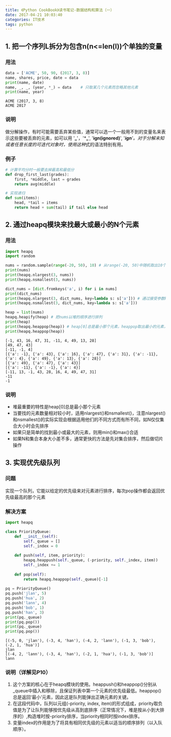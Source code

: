 ```yaml
---
title: 《Python CookBook》读书笔记-数据结构和算法（一）
date: 2017-04-21 10:03:40
categories: IT技术
tags: python
---
```

## 1. 把一个序列L拆分为包含n(n<=len(l))个单独的变量

### 用法


```python
data = ['ACME', 50, 90, (2017, 3, 8)]
name, shares, price, date = data
print(name, date)
name, _, _, (year, *_) = data    # 只取某几个元素而忽略其他元素
print(name, year)
```

    ACME (2017, 3, 8)
    ACME 2017


### 说明
做分解操作，有时可能需要丢弃某些值，通常可以选一个一般用不到的变量名来表示这些要被丢弃的元素，如可以用 '**_**'，'***_**', '**ign(ignored)**', '***ign**'。对于分解未知或者任意长度的可迭代对象时，使用这种*式的语法特别有用。

### 例子


```python
# 计算平均分时一般要去掉最高和最低分
def drop_first_last(grades):
    first, *middle, last = grades
    return avg(middle)
```


```python
# 实现递归
def sum(items):
    head, *tail = items
    return head + sum(tail) if tail else head
```

## 2. 通过heapq模块来找最大或最小的N个元素

### 用法


```python
import heapq
import random

nums = random.sample(range(-20, 50), 10) # 从range(-20, 50)中随机取出10个元素
print(nums)
print(heapq.nlargest(3, nums))
print(heapq.nsmallest(3, nums))

dict_nums = [dict.fromkeys('a', i) for i in nums]
print(dict_nums)
print(heapq.nlargest(3, dict_nums, key=lambda s: s['a'])) # 通过接受参数key，可以在更复杂的数据结构上进行操作
print(heapq.nsmallest(3, dict_nums, key=lambda s: s['a']))

heap = list(nums)
heapq.heapify(heap) # 把nums以堆的顺序进行排列
print(heap)
print(heapq.heappop(heap)) # heap[0]总是最小那个元素，heappop取出最小的元素，取出最小元素后会重新构造堆
print(heapq.heappop(heap))
```

    [-1, 43, 16, 47, 31, -11, 4, 49, 13, 28]
    [49, 47, 43]
    [-11, -1, 4]
    [{'a': -1}, {'a': 43}, {'a': 16}, {'a': 47}, {'a': 31}, {'a': -11}, {'a': 4}, {'a': 49}, {'a': 13}, {'a': 28}]
    [{'a': 49}, {'a': 47}, {'a': 43}]
    [{'a': -11}, {'a': -1}, {'a': 4}]
    [-11, 13, -1, 43, 28, 16, 4, 49, 47, 31]
    -11
    -1


### 说明
- 堆最重要的特性是heap[0]总是最小那个元素
- 当要找的元素数量相对较小时，适用nlargest()和nsmallest()，注意nlargest()和nsmallest()的实际实现会根据适用他们的不同方式而有所不同，如N仅仅集合大小时会先排序
- 如果只是简单的找到最小或最大的元素，则用min()和max()合适
- 如果N和集合本身大小差不多，通常更快的方法是先对集合排序，然后做切片操作

## 3. 实现优先级队列

### 问题
实现一个队列，它能以给定的优先级来对元素进行排序，每次pop操作都会返回优先级最高的那个元素

### 解决方案


```python
import heapq

class PriorityQueue:
    def __init__(self):
        self._queue = []
        self._index = 0
        
    def push(self, item, priority):
        heapq.heappush(self._queue, (-priority, self._index, item))
        self._index += 1
        
    def pop(self):
        return heapq.heappop(self._queue)[-1]
    
pq = PriorityQueue()
pq.push('jlan', 5)
pq.push('hua', 2)
pq.push('lann', 4)
pq.push('bob', 1)
pq.push('han', 3)
print(pq._queue)
print(pq.pop())
print(pq._queue)
print(pq.pop())
```

    [(-5, 0, 'jlan'), (-3, 4, 'han'), (-4, 2, 'lann'), (-1, 3, 'bob'), (-2, 1, 'hua')]
    jlan
    [(-4, 2, 'lann'), (-3, 4, 'han'), (-2, 1, 'hua'), (-1, 3, 'bob')]
    lann


### 说明（详解见P10）
1. 这个方案的核心在于heapq模块的使用。heappush()和heappop()分别从_queue中插入和移除，且保证列表中第一个元素的优先级最低。heappop()总是返回‘最小’元素，因此这是队列能弹出正确元素的关键。
2. 在这段代码中，队列以元组(-priority, index, item)的形式组成，priority取负值是为了让队列能够按优先级从高到底排序（正常情况下，堆是按从小到大排序的）,构造堆时按-priority排序，当priority相同时按index排序。
3. 变量index的作用是为了将具有相同优先级的元素以适当的顺序排列（以入队顺序）。